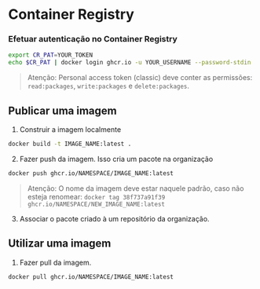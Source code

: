 # Container Registry

### Efetuar autenticação no Container Registry
```bash
export CR_PAT=YOUR_TOKEN
echo $CR_PAT | docker login ghcr.io -u YOUR_USERNAME --password-stdin
```
>Atenção: Personal access token (classic) deve conter as permissões: `read:packages`, `write:packages` e `delete:packages`.

## Publicar uma imagem  

1) Construir a imagem localmente
   
```bash
docker build -t IMAGE_NAME:latest .
```

2) Fazer push da imagem. Isso cria um pacote na organização
```bash
docker push ghcr.io/NAMESPACE/IMAGE_NAME:latest
```
>Atenção: O nome da imagem deve estar naquele padrão, caso não esteja renomear: ``docker tag 38f737a91f39 ghcr.io/NAMESPACE/NEW_IMAGE_NAME:latest``

3) Associar o pacote criado à um repositório da organização.

## Utilizar uma imagem 
 
1) Fazer pull da imagem.  
```bash
docker pull ghcr.io/NAMESPACE/IMAGE_NAME:latest
```

